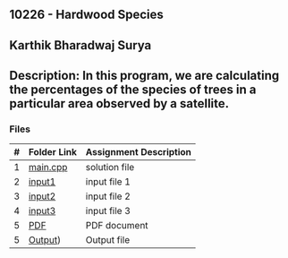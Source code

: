 ## 10226 - Hardwood Species
## Karthik Bharadwaj Surya

## Description: In this program, we are calculating the percentages of the species of trees in a particular area observed by a satellite. 

### Files

|   #   | Folder Link                            | Assignment Description                               |
| :---: | -------------------------------------- | ---------------------------------------------------- |
|   1   | [main.cpp](./main.cpp)                 | solution file                                        |
|   2   | [input1](./in1.txt)                    | input file 1                                         |
|   3   | [input2](./in2.txt)                    | input file 2                                         |
|   4   | [input3](./in3.txt)                    | input file 3                                         |
|   5   | [PDF](./10226(1).pdf)                  | PDF document                                         |
|   5   | [Output](./out1.txt))                  | Output file                                          |


